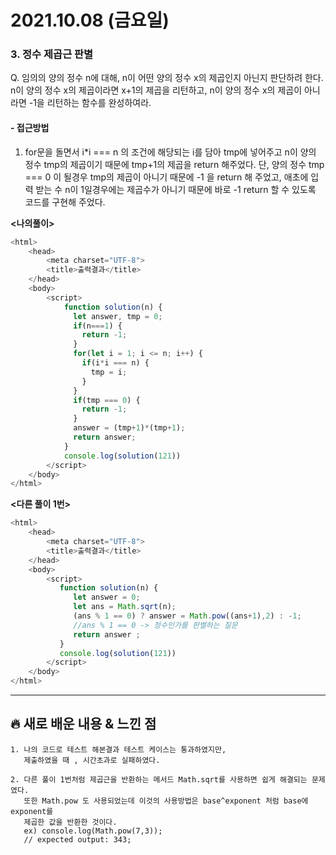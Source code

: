 # 2021.10.08 (금요일)
### **3. 정수 제곱근 판별**

Q. 임의의 양의 정수 n에 대해, n이 어떤 양의 정수 x의 제곱인지 아닌지 판단하려 한다.
   n이 양의 정수 x의 제곱이라면 x+1의 제곱을 리턴하고,
   n이 양의 정수 x의 제곱이 아니라면 -1을 리턴하는 함수를 완성하여라. 

#### -  접근방법

1. for문을 돌면서 i*i === n 의 조건에 해당되는 i를 담아 tmp에 넣어주고 
   n이 양의 정수 tmp의 제곱이기 때문에 tmp+1의 제곱을 return 해주었다.
   단, 양의 정수 tmp === 0 이 될경우 tmp의 제곱이 아니기 때문에 -1 을 return 해 주었고, 
   애초에 입력 받는 수 n이 1일경우에는 제곱수가 아니기 때문에 바로 -1 return 할 수 있도록
   코드를 구현해 주었다.


**<나의풀이>**
```javascript
<html>
    <head>
        <meta charset="UTF-8">
        <title>출력결과</title>
    </head>
    <body>
        <script>
            function solution(n) {
              let answer, tmp = 0;
              if(n===1) {
                return -1;
              } 
              for(let i = 1; i <= n; i++) {
                if(i*i === n) {
                  tmp = i;
                }
              }
              if(tmp === 0) {
                return -1;
              }
              answer = (tmp+1)*(tmp+1);
              return answer;
            }
            console.log(solution(121))
        </script>
    </body>
</html>
```

**<다른 풀이 1번>**
```javascript
<html>
    <head>
        <meta charset="UTF-8">
        <title>출력결과</title>
    </head>
    <body>
        <script>
           function solution(n) {
              let answer = 0;
              let ans = Math.sqrt(n);
              (ans % 1 == 0) ? answer = Math.pow((ans+1),2) : -1;
              //ans % 1 == 0 -> 정수인가를 판별하는 질문 
              return answer ; 
           }
           console.log(solution(121))
        </script>
    </body>
</html>
```



---
##  **🔥 새로 배운 내용 & 느낀 점**
    1. 나의 코드로 테스트 해본결과 테스트 케이스는 통과하였지만,
       제출하였을 때 , 시간초과로 실패하였다.

    2. 다른 풀이 1번처럼 제곱근을 반환하는 메서드 Math.sqrt를 사용하면 쉽게 해결되는 문제였다.
       또한 Math.pow 도 사용되었는데 이것의 사용방법은 base^exponent 처럼 base에 exponent를
       제곱한 값을 반환한 것이다.
       ex) console.log(Math.pow(7,3));
       // expected output: 343;
    